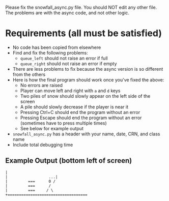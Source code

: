 Please fix the snowfall_async.py file. You should NOT edit any other file. The problems are with the async code, and not other logic.

# Requirements (all must be satisfied)

* No code has been copied from elsewhere
* Find and fix the following problems:
    * `queue_left` should not raise an error if full
    * `queue_right` should not raise an error if empty
* There are less problems to fix because the async version is so different from the others
* Here is how the final program should work once you've fixed the above:
    * No errors are raised
    * Player can move left and right with `a` and `d` keys
    * Two piles of snow should slowly appear on the left side of the screen
    * A pile should slowly decrease if the player is near it
    * Pressing Ctrl+C should end the program without an error
    * Pressing Escape should end the program without an error (sometimes have to press multiple times)
    * See below for example output
* `snowfall_async.py` has a header with your name, date, CRN, and class name
* Include total debugging time

## Example Output (bottom left of screen)

    |
    |                  ...|
    |         ===      0 /
    |         ===      /
    |         ===     / \
    +===================================

